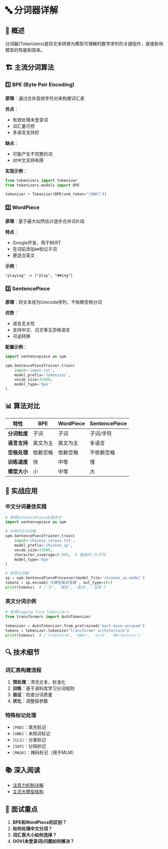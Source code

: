 # 🔤 分词器详解

## 🎯 概述
分词器(Tokenizers)是将文本转换为模型可理解的数字序列的关键组件，直接影响模型的性能和效率。

## 🏗️ 主流分词算法

### 1️⃣ BPE (Byte Pair Encoding)

**原理**：通过合并高频字符对来构建词汇表

**优点**：
- 有效处理未登录词
- 词汇量可控
- 多语言支持好

**缺点**：
- 可能产生不完整的词
- 对中文支持有限

**实现示例**：
```python
from tokenizers import Tokenizer
from tokenizers.models import BPE

tokenizer = Tokenizer(BPE(unk_token="[UNK]"))
```

### 2️⃣ WordPiece

**原理**：基于最大似然估计逐步合并词片段

**特点**：
- Google开发，用于BERT
- 在词前添加`##`标记子词
- 更适合英文

**示例**：
```
"playing" -> ["play", "##ing"]
```

### 3️⃣ SentencePiece

**原理**：将文本视为Unicode序列，不依赖空格分词

**优势**：
- 语言无关性
- 支持中文、日文等无空格语言
- 可逆转换

**配置示例**：
```python
import sentencepiece as spm

spm.SentencePieceTrainer.train(
    input='input.txt',
    model_prefix='tokenizer',
    vocab_size=32000,
    model_type='bpe'
)
```

## 📊 算法对比

| 特性 | BPE | WordPiece | SentencePiece |
|---|---|---|---|
| **分词粒度** | 子词 | 子词 | 子词/字符 |
| **语言支持** | 英文为主 | 英文为主 | 多语言 |
| **空格处理** | 依赖空格 | 依赖空格 | 不依赖空格 |
| **训练速度** | 快 | 中等 | 慢 |
| **模型大小** | 小 | 中等 | 大 |

## 🎯 实战应用

### 中文分词最佳实践
```python
# 使用SentencePiece处理中文
import sentencepiece as spm

# 训练中文分词器
spm.SentencePieceTrainer.train(
    input='chinese_corpus.txt',
    model_prefix='chinese_sp',
    vocab_size=32000,
    character_coverage=0.995,  # 覆盖99.5%字符
    model_type='bpe'
)

# 使用分词器
sp = spm.SentencePieceProcessor(model_file='chinese_sp.model')
tokens = sp.encode('大模型面试宝典', out_type=str)
print(tokens)  # ['大', '模型', '面试', '宝典']
```

### 英文分词示例
```python
# 使用Hugging Face Tokenizers
from transformers import AutoTokenizer

tokenizer = AutoTokenizer.from_pretrained('bert-base-uncased')
tokens = tokenizer.tokenize("transformer architecture")
print(tokens)  # ['transform', '##er', 'arch', '##itecture']
```

## 🔍 技术细节

### 词汇表构建流程
1. **预处理**：清洗文本，标准化
2. **训练**：基于语料库学习分词规则
3. **验证**：检查分词质量
4. **优化**：调整超参数

### 特殊标记处理
- `[PAD]`：填充标记
- `[UNK]`：未知词标记
- `[CLS]`：分类标记
- `[SEP]`：分隔标记
- `[MASK]`：掩码标记（用于MLM）

## 📚 深入阅读
- [注意力机制详解](../attention/README.md)
- [主流大模型结构](../models/README.md)

## 🎯 面试重点
1. **BPE和WordPiece的区别？**
2. **如何处理中文分词？**
3. **词汇表大小如何选择？**
4. **OOV(未登录词)问题如何解决？**